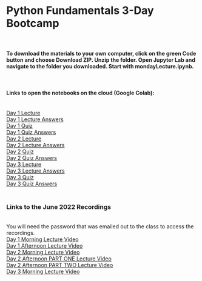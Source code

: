 # Python Fundamentals 3-Day Bootcamp
#### <br><br>To download the materials to your own computer, click on the green Code button and choose Download ZIP. Unzip the folder. Open Jupyter Lab and navigate to the folder you downloaded. Start with mondayLecture.ipynb.
#### <br><br>Links to open the notebooks on the cloud (Google Colab):
<br>[Day 1 Lecture](https://colab.research.google.com/github/aGitHasNoName/pythonBootcamp_3Day/blob/main/day1Lecture.ipynb)
<br>[Day 1 Lecture Answers](https://colab.research.google.com/github/aGitHasNoName/pythonBootcamp_3Day/blob/main/day1Lecture-answers.ipynb)
<br>[Day 1 Quiz](https://colab.research.google.com/github/aGitHasNoName/pythonBootcamp_3Day/blob/main/day1Quiz.ipynb)
<br>[Day 1 Quiz Answers](https://colab.research.google.com/github/aGitHasNoName/pythonBootcamp_3Day/blob/main/day1Quiz-answers.ipynb)
<br>[Day 2 Lecture](https://colab.research.google.com/github/aGitHasNoName/pythonBootcamp_3Day/blob/main/day2Lecture.ipynb)
<br>[Day 2 Lecture Answers](https://colab.research.google.com/github/aGitHasNoName/pythonBootcamp_3Day/blob/main/day2Lecture-answers.ipynb)
<br>[Day 2 Quiz](https://colab.research.google.com/github/aGitHasNoName/pythonBootcamp_3Day/blob/main/day2Quiz.ipynb)
<br>[Day 2 Quiz Answers](https://colab.research.google.com/github/aGitHasNoName/pythonBootcamp_3Day/blob/main/day2Quiz-answers.ipynb)
<br>[Day 3 Lecture](https://colab.research.google.com/github/aGitHasNoName/pythonBootcamp_3Day/blob/main/day3Lecture.ipynb)
<br>[Day 3 Lecture Answers](https://colab.research.google.com/github/aGitHasNoName/pythonBootcamp_3Day/blob/main/day3Lecture-answers.ipynb)
<br>[Day 3 Quiz](https://colab.research.google.com/github/aGitHasNoName/pythonBootcamp_3Day/blob/main/day3Quiz.ipynb)
<br>[Day 3 Quiz Answers](https://colab.research.google.com/github/aGitHasNoName/pythonBootcamp_3Day/blob/main/day3Quiz-answers.ipynb)

### <br>Links to the June 2022 Recordings
<br>You will need the password that was emailed out to the class to access the recordings.
<br>[Day 1 Morning Lecture Video](https://northwestern.zoom.us/rec/share/5zGaa0y7qmVyb-lxZ-f4lUEBqU0SqYLNaosPIlN6ZR5fOIlr-cA2tmDIvi1fkVEh.b2aPq4DZXxNT1tp9)
<br>[Day 1 Afternoon Lecture Video](https://northwestern.zoom.us/rec/share/PC2cX7osGCG1Hzwy-3sH4mbM-c9FiXiuZfB7h5c1KNnJhS2IMn3CmWGuoquF0sJt.sZZD8n7ExqaSXtk0)
<br>[Day 2 Morning Lecture Video](https://northwestern.zoom.us/rec/share/uDCn1Oy_e6FUGYCIo18MbW9GoO2B1ZRewdCpv91w1D_YHeLLgYqBxXtEapW8Pd5g.xZIqegr6qL0yIImu)
<br>[Day 2 Afternoon PART ONE Lecture Video](https://northwestern.zoom.us/rec/share/rY04rHLtWW0Xn9_wgOI07qhJRexSFCSFO3ZQIDPuSLHpKlrRVldEVtCPGhsI9FmQ.4akNjrZuX0EUzioG)
<br>[Day 2 Afternoon PART TWO Lecture Video](https://northwestern.zoom.us/rec/share/SDC-TKi0eSq5rZ87sQcGNV5YJbTiIwZHz90gaTR9G0d1KReUPnSCiX2V1a9tY5nB.r1UG47a9R2dHzdnW)
<br>[Day 3 Morning Lecture Video](https://northwestern.zoom.us/rec/share/RsLM4gdrNletgK9nNtXDbEa81hLANDE-YOCDYVgCr6lD-qjtE1_KLTprhE4CxT89.lCR6cyKmwhnW6A_Z)
